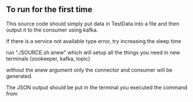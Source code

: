 ## To run for the first time ##

This source code should simply put data in TestData into a file and then output it to the consumer using kafka. 

If there is a service not available type error, try increasing the sleep time



run "./SOURCE.sh anew" which will setup all the things you need in new terminals (zookeeper, kafka, topic) 

without the anew argument only the connector and consumer will be generated.

The JSON output should be put in the terminal you executed the command from
